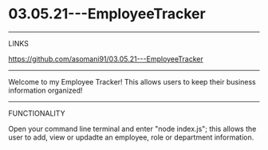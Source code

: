 # 03.05.21---EmployeeTracker

-----

LINKS

https://github.com/asomani91/03.05.21---EmployeeTracker


-----

Welcome to my Employee Tracker! This allows users to keep their business information organized!

-----

FUNCTIONALITY

Open your command line terminal and enter "node index.js"; this allows the user to add, view or updadte an employee, role or department information.
